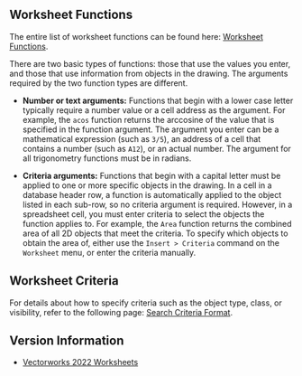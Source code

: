 ## Worksheet Functions

The entire list of worksheet functions can be found here: [Worksheet Functions](Search%20Criteria%20Format.md).

There are two basic types of functions: those that use the values you enter, and those that use information from objects in the drawing. The arguments required by the two function types are different.

* **Number or text arguments:** Functions that begin with a lower case letter typically require a number value or a cell address as the argument. For example, the `acos` function returns the arccosine of the value that is specified in the function argument. The argument you enter can be a mathematical expression (such as `3/5`), an address of a cell that contains a number (such as `A12`), or an actual number. The argument for all trigonometry functions must be in radians.

* **Criteria arguments:** Functions that begin with a capital letter must be applied to one or more specific objects in the drawing. In a cell in a database header row, a function is automatically applied to the object listed in each sub-row, so no criteria argument is required. However, in a spreadsheet cell, you must enter criteria to select the objects the function applies to. For example, the `Area` function returns the combined area of all 2D objects that meet the criteria. To specify which objects to obtain the area of, either use the `Insert > Criteria` command on the `Worksheet` menu, or enter the criteria manually.

## Worksheet Criteria

For details about how to specify criteria such as the object type, class, or visibility, refer to the following page: [Search Criteria Format](Search%20Criteria%20Format.md).

## Version Information

* [Vectorworks 2022 Worksheets](Versions/Vectorworks%202022.md)


